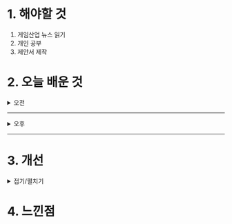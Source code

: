 
# 1. 해야할 것

1. 게임산업 뉴스 읽기 
2. 개인 공부  
3. 제안서 제작



# 2. 오늘 배운 것

<details>
<summary>오전</summary>

## 오늘의 뉴스
###
</details>

****

<details>
<summary>오후</summary>

## 제안서 제작
### 

</details>

****


# 3. 개선


<details>
<summary>접기/펼치기</summary>


</details>



# 4. 느낀점


